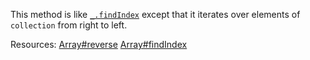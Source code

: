 This method is like <a href="#findIndex"><code>\_.findIndex</code></a> except that it iterates over elements of <code>collection</code> from right to left.

Resources: [Array#reverse](https://developer.mozilla.org/docs/Web/JavaScript/Reference/Global_Objects/Array/reverse) [Array#findIndex](https://developer.mozilla.org/docs/Web/JavaScript/Reference/Global_Objects/Array/findIndex)
